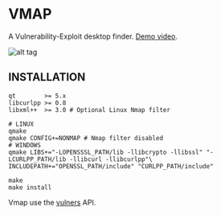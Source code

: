 # VMAP

A Vulnerability-Exploit desktop finder. [Demo video](https://streamable.com/t2uld).

![alt tag](https://image.ibb.co/nK2ppv/vmap.png)

## INSTALLATION

```shell
qt        >= 5.x
libcurlpp >= 0.8
libxml++  >= 3.0 # Optional Linux Nmap filter
```

```shell
# LINUX
qmake
qmake CONFIG+=NONMAP # Nmap filter disabled
# WINDOWS
qmake LIBS+="-LOPENSSSL_PATH/lib -llibcrypto -llibssl" "-LCURLPP_PATH/lib -llibcurl -llibcurlpp"\
INCLUDEPATH+="OPENSSL_PATH/include" "CURLPP_PATH/include"

make
make install
```

Vmap use the [vulners](https://vulners.com/api/v3/) API.
